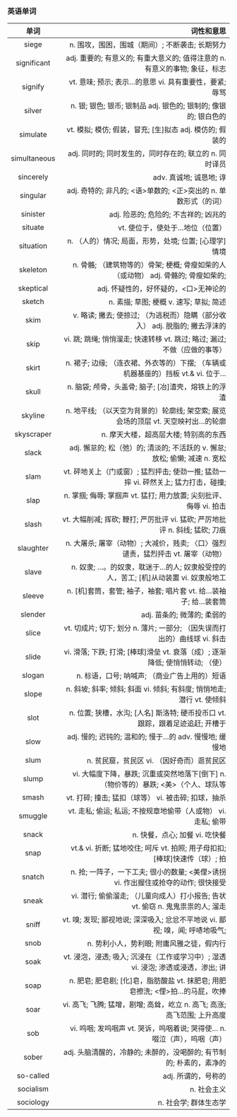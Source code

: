 ### 英语单词

|      单词      |                                              词性和意思 |
|:------------:|---------------------------------------------------:|
|    siege     |                        n. 围攻，围困，围城（期间）; 不断袭击; 长期努力 |
| significant  |     adj. 重要的; 有意义的; 有重大意义的; 值得注意的 n. 有意义的事物; 象征，标志 |
|   signify    |                vt. 意味; 预示; 表示…的意思 vi. 具有重要性，要紧; 辱骂 |
|    silver    |         n. 银; 银色; 银币; 银制品 adj. 银色的; 银制的; 像银的; 银白色的 |
|   simulate   |             vt. 模拟; 模仿; 假装，冒充; [生]拟态 adj. 模仿的; 假装的 |
| simultaneous |                 adj. 同时的; 同时发生的，同时存在的; 联立的 n. 同时译员 |
|  sincerely   |                                   adv. 真诚地; 诚恳地; 谆 |
|   singular   |          adj. 奇特的; 非凡的; <语>单数的; <正>突出的 n. 单数形式（的词） |
|   sinister   |                           adj. 险恶的; 危险的; 不吉祥的; 凶兆的 |
|   situate    |                                 vt. 使位于，使处于…地位（位置） |
|  situation   |                   n. （人的）情况; 局面，形势，处境; 位置; [心理学]情境 |
|   skeleton   | n. 骨骼; （建筑物等的）骨架; 梗概; 骨瘦如柴的人（或动物） adj. 骨骼的; 骨瘦如柴的; |
|  skeptical   |                             adj. 怀疑性的，好怀疑的，<口>无神论的 |
|    sketch    |                        n. 素描; 草图; 梗概 v. 速写; 草拟; 简述 |
|     skim     |     v. 略读; 撇去; 使掠过; （为逃税而）隐瞒（部分收入） adj. 脱脂的; 撇去浮沫的 |
|     skip     |    vi. 跳; 跳绳; 悄悄溜走; 快速转移 vt. 跳过; 略过; 漏过; 不做（应做的事等） |
|    skirt     | n. 裙子; 边缘; （连衣裙、外衣等的）下摆; （车辆或机器基座的）挡板 vt.& vi. 位于… |
|    skull     |                    n. 脑袋; 颅骨，头盖骨; 脑子; [冶]渣壳，熔铁上的浮渣 |
|   skyline    |   n. 地平线; （以天空为背景的）轮廓线; 架空索; 展览会场的顶层 vt. 天空映衬出…的轮廓 |
|  skyscraper  |                              n. 摩天大楼，超高层大楼; 特别高的东西 |
|    slack     | adj. 懈怠的; 松（弛）的; 清淡的; 不活跃的 v. 懈怠; 放松; 偷懒; 减速 n. 宽松 |
|     slam     | vt. 砰地关上（门或窗）; 猛烈抨击; 使劲一推; 猛劲一摔 vi. 砰然关上; 猛力打击，碰撞; |
|     slap     |        n. 掌掴; 侮辱; 掌掴声 vt. 猛打; 用力放置; 尖刻批评、侮辱 vi. 拍击 |
|    slash     | vt. 大幅削减; 挥砍; 鞭打; 严厉批评 vi. 猛砍; 严厉地批评 n. 斜线; 猛砍; 刀痕 |
|  slaughter   |    n. 大屠杀; 屠宰（动物）; 大减价，贱卖; 〈口〉强烈谴责，猛烈抨击 vt. 屠宰（动物） |
|    slave     | n. 奴隶; …。的奴隶，耽迷于…的人; 奴隶般受控的人，苦工; [机]从动装置 vi. 奴隶般地工 |
|    sleeve    |           n. [机]套筒，套管; 袖子，袖套; 唱片套 vt. 给…装袖子; 给…装套筒 |
|   slender    |                                 adj. 苗条的; 微薄的; 柔弱的 |
|    slice     |    vt. 切成片; 切下; 划分 n. 薄片; 一部分; （因失误而打出的）曲线球 vi. 斜击 |
|    slide     | vi. 滑落; 下跌; 打滑; [棒球]滑垒 vt. 衰落（成）; 逐渐降低; 使悄悄转动; （使） |
|    slogan    |                         n. 标语，口号; 呐喊声; （商业广告上用的）短语 |
|    slope     |    n. 斜坡; 斜率; 倾斜; 斜面 vi. 倾斜; 有斜度; 悄悄地走; 潜行 vt. 使倾斜 |
|     slot     |   n. 位置; 狭槽，水沟; [人名] 斯洛特; 硬币投币口 vt. 跟踪，跟着足迹追赶; 开槽于 |
|     slow     |              adj. 慢的; 迟钝的; 温和的; 慢于…的 adv. 慢慢地; 缓慢地 |
|     slum     |                          n. 贫民窟，贫民区 vi. （因好奇而）逛贫民区 |
|    slump     | vi. 大幅度下降，暴跌; 沉重或突然地落下[倒下] n. （物价等的）暴跌; <美>（个人、球队等 |
|    smash     |                  vt. 打碎; 撞击; 猛扣（球等） vi. 被击碎; 扣球，抽杀 |
|   smuggle    |            vt. 走私; 偷运; 私运; 不按规章地偷带（人或物） vi. 走私; 偷带 |
|    snack     |                               n. 快餐，点心; 加餐 vi. 吃快餐 |
|     snap     | vt.& vi. 折断; 猛地咬住; 呵斥 vt. 拍照; 用子母扣扣; [棒球]快速传（球）; 拍 |
|    snatch    | n. 抢; 一阵子，一下工夫; 很小的数量; <美俚>诱拐 vi. 作出握住或抢夺的动作; 很快接受 |
|    sneak     | vi. 潜行; 偷偷溜走; （儿童向成人）打小报告; 告状 vt. 偷窃 n. 鬼鬼祟祟的人; 溜走 |
|    sniff     |  vt. 嗅; 发现; 鄙视地说; 深深吸入; 忿忿不平地说 vi. 鄙视; 嗅，闻; 呼哧地吸气; |
|     snob     |                            n. 势利小人，势利眼; 附庸风雅之徒，假内行 |
|     soak     | vt. 浸泡，浸透; 吸入; 沉浸在（工作或学习中）; 湿透 vi. 浸泡; 渗透或浸透，渗出; 讲 |
|     soap     |  n. 肥皂; 肥皂剧; [化]皂，脂肪酸盐 vt. 抹肥皂; 用肥皂擦洗; <俚>拍…的马屁，吹捧 |
|     soar     |     vi. 高飞; 飞腾; 猛增，剧增; 高耸，屹立 n. 高飞; 高涨; 高飞范围; 上升高度 |
|     sob      |      vi. 呜咽; 发呜咽声 vt. 哭诉，呜咽着说; 哭得使… n. 啜泣（声），呜咽（声） |
|    sober     |            adj. 头脑清醒的，冷静的; 未醉的，没喝醉的; 有节制的; 朴素的，素净的 | 
|  so-called   |                                       adj. 所谓的，号称的 |
|  socialism   |                                            n. 社会主义 |
|  sociology   |                                      n. 社会学; 群体生态学 |
